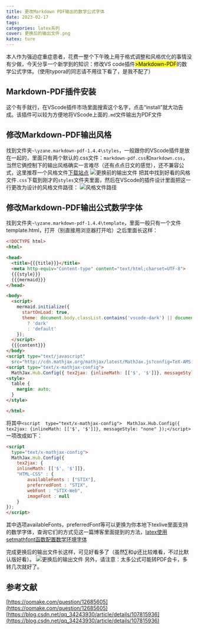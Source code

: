 ```yaml
---
title: 更改Markdown PDF输出的数学公式字体
date: 2023-02-17
tags: 
categories: latex系列
cover: 更换后的输出文件.png
katex: ture
---
```

本人作为强迫症重症患者，花费一整个下午晚上用于格式调整和风格优化的事情没有少做，今天分享一个新学到的知识：修改VS code插件<mark>>Markdown-PDF</mark>的数学公式字体。（使用typora的同志请不用往下看了，是我不配了）

## Markdown-PDF插件安装
这个有手就行，在VScode插件市场里面搜索这个名字，点击“install”就大功告成。该插件可以较为方便地将VScode上面的`.md`文件输出为PDF文件
## 修改Markdown-PDF输出风格
找到文件夹`~\yzane.markdown-pdf-1.4.4\styles`，一般跟你的VScode插件是放在一起的，里面只有两个默认的.css文件：`markdown-pdf.css`和`markdown.css`，当然它俩控制下的输出风格确实一言难尽（还有点点日文的感觉），还不兼容公式，这里推荐一个风格文件[下载站点](https://www.typora.net/themes/)
![更换前的输出文件](更换前的输出文件.png)
把其中找到好看的风格文件`.css`下载到刚才的`styles`文件夹里面，然后在VScode的插件设计里面把这一行更改为设计的风格文件路径：
![风格文件路径](风格文件路径.png)
## 修改Markdown-PDF输出公式数学字体
找到文件夹`~\yzane.markdown-pdf-1.4.4\template`，里面一般只有一个文件template.html，打开（别直接用浏览器打开哈）之后里面长这样：
```html
<!DOCTYPE html>
<html>

<head>
  <title>{{{title}}}</title>
  <meta http-equiv="Content-type" content="text/html;charset=UTF-8">
  {{{style}}}
  {{{mermaid}}}
</head>

<body>
  <script>
    mermaid.initialize({
      startOnLoad: true,
      theme: document.body.classList.contains('vscode-dark') || document.body.classList.contains('vscode-high-contrast')
        ? 'dark'
        : 'default'
    });
  </script>
  {{{content}}}
</body>
<script type="text/javascript"
  src="http://cdn.mathjax.org/mathjax/latest/MathJax.js?config=TeX-AMS-MML_HTMLorMML"></script>
<script type="text/x-mathjax-config"> 
  MathJax.Hub.Config({ tex2jax: {inlineMath: [['$', '$']]}, messageStyle: "none" });</script>
<style>
  table {
    margin: auto;
  }
</style>

</html>
```
将其中`<script  type="text/x-mathjax-config"> 
  MathJax.Hub.Config({ tex2jax: {inlineMath: [['$', '$']]}, messageStyle: "none" });</script>`一项改成如下：
```html
<script
  type="text/x-mathjax-config"> 
  MathJax.Hub.Config({
    tex2jax: {
    inlineMath: [['$', '$']]},
    "HTML-CSS" : {
        availableFonts : ["STIX"],
        preferredFont : "STIX",
        webFont : "STIX-Web",
        imageFont : null
    }
});
</script>
```
其中选项availableFonts，preferredFont等可以更换为你本地下texlive里面支持的数学字体，查询它们的方式见这一篇博客里面提到的方法，[latex使用setmathfont函数配置数学环境字体](https://bugbubbles.github.io/2023/02/latex%E4%BD%BF%E7%94%A8setmathfont%E5%87%BD%E6%95%B0%E9%85%8D%E7%BD%AE%E6%95%B0%E5%AD%A6%E7%8E%AF%E5%A2%83%E5%AD%97%E4%BD%93/)

完成更换后的输出文件长这样，可见好看多了（虽然$\sum$和$\psi$还比较难看，不过比默认版好看）。
![更换后的输出文件](更换后的输出文件.png)
另外，请注意：太多公式可能转PDF会卡，多转几次就好了。
## 参考文献
[https://oomake.com/question/12685605](https://oomake.com/question/12685605)
[https://blog.csdn.net/qq_34243930/article/details/107815936](https://blog.csdn.net/qq_34243930/article/details/107815936)
